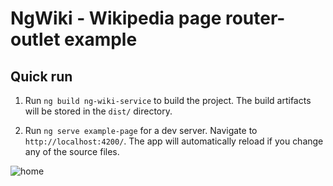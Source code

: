 # NgWiki - Wikipedia page router-outlet example

## Quick run

1. Run `ng build ng-wiki-service` to build the project. The build artifacts will be stored in the `dist/` directory.

2. Run `ng serve example-page` for a dev server. Navigate to `http://localhost:4200/`. The app will automatically reload if you change any of the source files.


![home](https://user-images.githubusercontent.com/12012140/158042452-993a4aa2-7ecb-48c6-8103-fd829b268a7d.png)